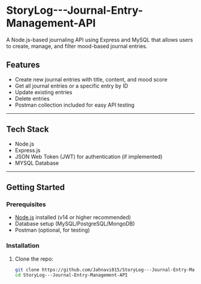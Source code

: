# StoryLog---Journal-Entry-Management-API
A Node.js-based journaling API using Express and MySQL that allows users to create, manage, and filter mood-based journal entries.

## Features

- Create new journal entries with title, content, and mood score
- Get all journal entries or a specific entry by ID
- Update existing entries
- Delete entries
- Postman collection included for easy API testing

---

## Tech Stack

- Node.js
- Express.js
- JSON Web Token (JWT) for authentication (if implemented)
- MYSQL Database

---

## Getting Started

### Prerequisites

- [Node.js](https://nodejs.org/) installed (v14 or higher recommended)
- Database setup (MySQL/PostgreSQL/MongoDB)
- Postman (optional, for testing)

### Installation

1. Clone the repo:

   ```bash
   git clone https://github.com/Jahnavi015/StoryLog---Journal-Entry-Management-API.git
   cd StoryLog---Journal-Entry-Management-API
